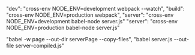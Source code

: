 "dev": "cross-env NODE_ENV=development webpack --watch",
"build": "cross-env NODE_ENV=production webpack",
"server": "cross-env NODE_ENV=development babel-node server.js"
"server": "cross-env NODE_ENV=production babel-node server.js"

"babel -w page --out-dir serverPage --copy-files",
"babel server.js --out-file server-compiled.js"